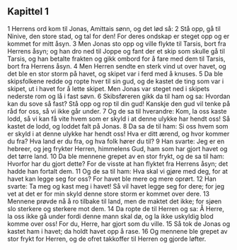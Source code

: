 ## Kapittel 1

1 Herrens ord kom til Jonas, Amittais sønn, og det lød så:
2 Stå opp, gå til Ninive, den store stad, og tal for den! For deres ondskap er steget opp og er kommet for mitt åsyn.
3 Men Jonas sto opp og ville flykte til Tarsis, bort fra Herrens åsyn; og han dro ned til Joppe og fant der et skip som skulle gå til Tarsis, og han betalte frakten og gikk ombord for å fare med dem til Tarsis, bort fra Herrens åsyn.
4 Men Herren sendte en sterk vind ut over havet, og det ble en stor storm på havet, og skipet var i ferd med å knuses.
5 Da ble skipsfolkene redde og ropte hver til sin gud, og de kastet de ting som var i skipet, ut i havet for å lette skipet. Men Jonas var steget ned i skipets nederste rom og lå i fast søvn.
6 Skibsføreren gikk da til ham og sa: Hvordan kan du sove så fast? Stå opp og rop til din gud! Kanskje den gud vil tenke på råd for oss, så vi ikke går under.
7 Og de sa til hverandre: Kom, la oss kaste lodd, så vi kan få vite hvem som er skyld i at denne ulykke har hendt oss! Så kastet de lodd, og loddet falt på Jonas.
8 Da sa de til ham: Si oss hvem som er skyld i at denne ulykke har hendt oss! Hva er ditt ærend, og hvor kommer du fra? Hva land er du fra, og hva folk hører du til?
9 Han svarte: Jeg er en hebreer, og jeg frykter Herren, himmelens Gud, ham som har gjort havet og det tørre land.
10 Da ble mennene grepet av en stor frykt, og de sa til ham: Hvorfor har du gjort dette? For de visste at han flyktet fra Herrens åsyn; det hadde han fortalt dem.
11 Og de sa til ham: Hva skal vi gjøre med deg, for at havet kan legge seg for oss? For havet ble mere og mere oprørt.
12 Han svarte: Ta meg og kast meg i havet! Så vil havet legge seg for dere; for jeg vet at det er for min skyld denne store storm er kommet over dere.
13 Mennene prøvde nå å ro tilbake til land, men de maktet det ikke; for sjøen slo sterkere og sterkere mot dem.
14 Da ropte de til Herren og sa: Å Herre, la oss ikke gå under fordi denne mann skal dø, og la ikke uskyldig blod komme over oss! For du, Herre, har gjort som du ville.
15 Så tok de Jonas og kastet ham i havet; da holdt havet opp å rase.
16 Og mennene ble grepet av stor frykt for Herren, og de ofret takkoffer til Herren og gjorde løfter.
